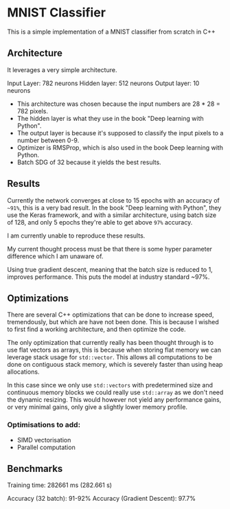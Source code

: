 # MNIST Classifier
This is a simple implementation of a MNIST classifier from scratch in C++

## Architecture
It leverages a very simple architecture.

Input Layer: 782 neurons
Hidden layer: 512 neurons
Output layer: 10 neurons

- This architecture was chosen because the input numbers are 28 * 28 = 782 pixels.
- The hidden layer is what they use in the book "Deep learning with Python".
- The output layer is because it's supposed to classify the input pixels to a number between 0-9.
- Optimizer is RMSProp, which is also used in the book Deep learning with Python.
- Batch SDG of 32 because it yields the best results.

## Results

Currently the network converges at close to 15 epochs with an accuracy of `~91%`, this is a very bad result.
In the book "Deep learning with Python", they use the Keras framework, and with a similar architecture, using batch size of 128, and only 5 epochs they're able to get above `97%` accuracy. 

I am currently unable to reproduce these results.

My current thought process must be that there is some hyper parameter difference which I am unaware of.

Using true gradient descent, meaning that the batch size is reduced to 1, improves performance. This puts the model at industry standard ~97%.

## Optimizations

There are several C++ optimizations that can be done to increase speed, tremendously, but which are have not been done. This is because I wished to first find a working architecture, and then optimize the code. 

The only optimization that currently really has been thought through is to use flat vectors as arrays, this is because when storing flat memory we can leverage stack usage for `std::vector`. 
This allows all computations to be done on contiguous stack memory, which is severely faster than using heap allocations.

In this case since we only use `std::vectors` with predetermined size and continuous memory blocks we could really use `std::array` as we don't need the dynamic resizing. This would however not yield any performance gains, or very minimal gains, only give a slightly lower memory profile.

### Optimisations to add:
- SIMD vectorisation
- Parallel computation


## Benchmarks
Training time: 282661 ms (282.661 s)

Accuracy (32 batch): 91-92%
Accuracy (Gradient Descent): 97.7%
